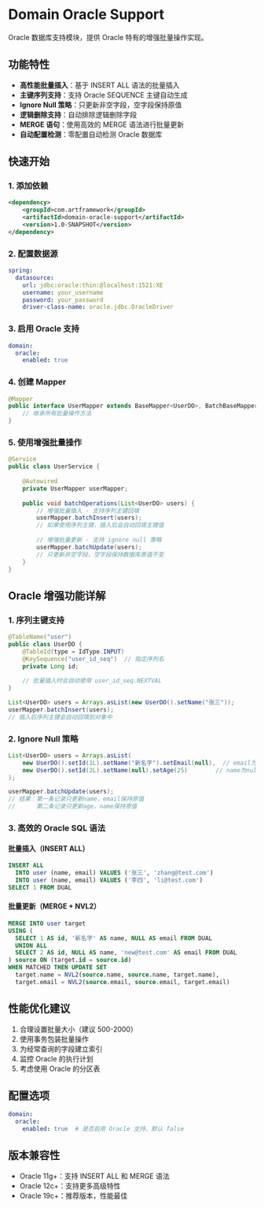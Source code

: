 # Domain Oracle Support

Oracle 数据库支持模块，提供 Oracle 特有的增强批量操作实现。

## 功能特性

- **高性能批量插入**：基于 INSERT ALL 语法的批量插入
- **主键序列支持**：支持 Oracle SEQUENCE 主键自动生成
- **Ignore Null 策略**：只更新非空字段，空字段保持原值
- **逻辑删除支持**：自动排除逻辑删除字段
- **MERGE 语句**：使用高效的 MERGE 语法进行批量更新
- **自动配置检测**：零配置自动检测 Oracle 数据库

## 快速开始

### 1. 添加依赖

```xml
<dependency>
    <groupId>com.artframework</groupId>
    <artifactId>domain-oracle-support</artifactId>
    <version>1.0-SNAPSHOT</version>
</dependency>
```

### 2. 配置数据源

```yaml
spring:
  datasource:
    url: jdbc:oracle:thin:@localhost:1521:XE
    username: your_username
    password: your_password
    driver-class-name: oracle.jdbc.OracleDriver
```

### 3. 启用 Oracle 支持

```yaml
domain:
  oracle:
    enabled: true
```

### 4. 创建 Mapper

```java
@Mapper
public interface UserMapper extends BaseMapper<UserDO>, BatchBaseMapper<UserDO> {
    // 继承所有批量操作方法
}
```

### 5. 使用增强批量操作

```java
@Service
public class UserService {
    
    @Autowired
    private UserMapper userMapper;
    
    public void batchOperations(List<UserDO> users) {
        // 增强批量插入 - 支持序列主键回填
        userMapper.batchInsert(users);
        // 如果使用序列主键，插入后会自动回填主键值
        
        // 增强批量更新 - 支持 ignore null 策略
        userMapper.batchUpdate(users);
        // 只更新非空字段，空字段保持数据库原值不变
    }
}
```

## Oracle 增强功能详解

### 1. 序列主键支持
```java
@TableName("user")
public class UserDO {
    @TableId(type = IdType.INPUT)
    @KeySequence("user_id_seq")  // 指定序列名
    private Long id;
    
    // 批量插入时会自动使用 user_id_seq.NEXTVAL
}

List<UserDO> users = Arrays.asList(new UserDO().setName("张三"));
userMapper.batchInsert(users);
// 插入后序列主键会自动回填到对象中
```

### 2. Ignore Null 策略
```java
List<UserDO> users = Arrays.asList(
    new UserDO().setId(1L).setName("新名字").setEmail(null),  // email为null
    new UserDO().setId(2L).setName(null).setAge(25)        // name为null  
);

userMapper.batchUpdate(users);
// 结果：第一条记录只更新name，email保持原值
//      第二条记录只更新age，name保持原值
```

### 3. 高效的 Oracle SQL 语法

#### 批量插入（INSERT ALL）
```sql
INSERT ALL 
  INTO user (name, email) VALUES ('张三', 'zhang@test.com')
  INTO user (name, email) VALUES ('李四', 'li@test.com')
SELECT 1 FROM DUAL
```

#### 批量更新（MERGE + NVL2）
```sql
MERGE INTO user target
USING (
  SELECT 1 AS id, '新名字' AS name, NULL AS email FROM DUAL
  UNION ALL  
  SELECT 2 AS id, NULL AS name, 'new@test.com' AS email FROM DUAL
) source ON (target.id = source.id)
WHEN MATCHED THEN UPDATE SET 
  target.name = NVL2(source.name, source.name, target.name),
  target.email = NVL2(source.email, source.email, target.email)
```

## 性能优化建议

1. 合理设置批量大小（建议 500-2000）
2. 使用事务包装批量操作
3. 为经常查询的字段建立索引
4. 监控 Oracle 的执行计划
5. 考虑使用 Oracle 的分区表

## 配置选项

```yaml
domain:
  oracle:
    enabled: true  # 是否启用 Oracle 支持，默认 false
```

## 版本兼容性

- Oracle 11g+：支持 INSERT ALL 和 MERGE 语法
- Oracle 12c+：支持更多高级特性
- Oracle 19c+：推荐版本，性能最佳 